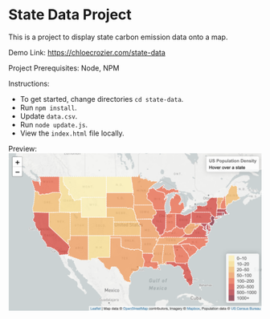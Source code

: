 # State Data Project

This is a project to display state carbon emission data onto a map.

Demo Link: https://chloecrozier.com/state-data

Project Prerequisites: Node, NPM 

Instructions:
- To get started, change directories `cd state-data`.
- Run `npm install`.
- Update `data.csv`.
- Run `node update.js`.
- View the `index.html` file locally.

Preview: ![Preview of Map](preview.png "Map")